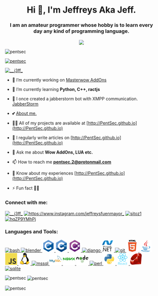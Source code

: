 <h1 align="center">Hi 👋, I'm Jeffreys Aka Jeff.</h1>
<h3 align="center">I am an amateur programmer whose hobby is to learn every day any kind of programming language.</h3>
<p align="center">
  <a href="https://discord.gg/YG8egbU5Ec" target="_blank">
    <img align="center" src="https://lanyard.cnrad.dev/api/284896471210393600" />
  </a>
</p>

<p align="left"> <img src="https://komarev.com/ghpvc/?username=pentsec&label=Profile%20views&color=0e75b6&style=flat" alt="pentsec" /> </p>

<p align="left"> <a href="https://github.com/ryo-ma/github-profile-trophy"><img src="https://github-profile-trophy.vercel.app/?username=pentsec" alt="pentsec" /></a> </p>

<p align="left"> <a href="https://twitter.com/__j3ff_" target="blank"><img src="https://img.shields.io/twitter/follow/__j3ff_?logo=twitter&style=for-the-badge" alt="__j3ff_" /></a> </p>

- 🔭 I’m currently working on [Masterwow AddOns](https://github.com/PentSec/MasterWow-AddOns)

- 🧠 I’m currently learning **Python, C++, ractjs**

- 🤖 I once created a jabberstorm bot with XMPP communication. [JabberStorm](https://github.com/PentSec/jabberstom)

- 💕 [About me.](http://PentSec.github.io)

- 👨‍💻 All of my projects are available at [http://PentSec.github.io](http://PentSec.github.io)

- 📝 I regularly write articles on [http://PentSec.github.io](http://PentSec.github.io)

- 💬 Ask me about **Wow AddOns, LUA etc.**

- 📫 How to reach me **pentsec.2@protonmail.com**

- 📄 Know about my experiences [http://PentSec.github.io](http://PentSec.github.io)

- ⚡ Fun fact **🧑‍🏫**

<h3 align="left">Connect with me:</h3>
<p align="left">
<a href="https://twitter.com/__j3ff_" target="blank"><img align="center" src="https://raw.githubusercontent.com/rahuldkjain/github-profile-readme-generator/master/src/images/icons/Social/twitter.svg" alt="__j3ff_" height="30" width="40" /></a>
<a href="https://instagram.com/https://www.instagram.com/jeffreysfuenmayor_" target="blank"><img align="center" src="https://raw.githubusercontent.com/rahuldkjain/github-profile-readme-generator/master/src/images/icons/Social/instagram.svg" alt="https://www.instagram.com/jeffreysfuenmayor_" height="30" width="40" /></a>
<a href="https://www.youtube.com/c/sitoz1" target="blank"><img align="center" src="https://raw.githubusercontent.com/rahuldkjain/github-profile-readme-generator/master/src/images/icons/Social/youtube.svg" alt="sitoz1" height="30" width="40" /></a>
<a href="https://discord.gg/hqZP9YMhPj" target="blank"><img align="center" src="https://raw.githubusercontent.com/rahuldkjain/github-profile-readme-generator/master/src/images/icons/Social/discord.svg" alt="hqZP9YMhPj" height="30" width="40" /></a>
</p>

<h3 align="left">Languages and Tools:</h3>
<p align="left"> <a href="https://www.gnu.org/software/bash/" target="_blank" rel="noreferrer"> <img src="https://www.vectorlogo.zone/logos/gnu_bash/gnu_bash-icon.svg" alt="bash" width="40" height="40"/> </a> <a href="https://www.blender.org/" target="_blank" rel="noreferrer"> <img src="https://download.blender.org/branding/community/blender_community_badge_white.svg" alt="blender" width="40" height="40"/> </a> <a href="https://www.cprogramming.com/" target="_blank" rel="noreferrer"> <img src="https://raw.githubusercontent.com/devicons/devicon/master/icons/c/c-original.svg" alt="c" width="40" height="40"/> </a> <a href="https://www.w3schools.com/cpp/" target="_blank" rel="noreferrer"> <img src="https://raw.githubusercontent.com/devicons/devicon/master/icons/cplusplus/cplusplus-original.svg" alt="cplusplus" width="40" height="40"/> </a> <a href="https://www.w3schools.com/cs/" target="_blank" rel="noreferrer"> <img src="https://raw.githubusercontent.com/devicons/devicon/master/icons/csharp/csharp-original.svg" alt="csharp" width="40" height="40"/> </a> <a href="https://www.djangoproject.com/" target="_blank" rel="noreferrer"> <img src="https://cdn.worldvectorlogo.com/logos/django.svg" alt="django" width="40" height="40"/> </a> <a href="https://dotnet.microsoft.com/" target="_blank" rel="noreferrer"> <img src="https://raw.githubusercontent.com/devicons/devicon/master/icons/dot-net/dot-net-original-wordmark.svg" alt="dotnet" width="40" height="40"/> </a> <a href="https://git-scm.com/" target="_blank" rel="noreferrer"> <img src="https://www.vectorlogo.zone/logos/git-scm/git-scm-icon.svg" alt="git" width="40" height="40"/> </a> <a href="https://www.w3.org/html/" target="_blank" rel="noreferrer"> <img src="https://raw.githubusercontent.com/devicons/devicon/master/icons/html5/html5-original-wordmark.svg" alt="html5" width="40" height="40"/> </a> <a href="https://www.java.com" target="_blank" rel="noreferrer"> <img src="https://raw.githubusercontent.com/devicons/devicon/master/icons/java/java-original.svg" alt="java" width="40" height="40"/> </a> <a href="https://developer.mozilla.org/en-US/docs/Web/JavaScript" target="_blank" rel="noreferrer"> <img src="https://raw.githubusercontent.com/devicons/devicon/master/icons/javascript/javascript-original.svg" alt="javascript" width="40" height="40"/> </a> <a href="https://www.linux.org/" target="_blank" rel="noreferrer"> <img src="https://raw.githubusercontent.com/devicons/devicon/master/icons/linux/linux-original.svg" alt="linux" width="40" height="40"/> </a> <a href="https://www.microsoft.com/en-us/sql-server" target="_blank" rel="noreferrer"> <img src="https://www.svgrepo.com/show/303229/microsoft-sql-server-logo.svg" alt="mssql" width="40" height="40"/> </a> <a href="https://www.mysql.com/" target="_blank" rel="noreferrer"> <img src="https://raw.githubusercontent.com/devicons/devicon/master/icons/mysql/mysql-original-wordmark.svg" alt="mysql" width="40" height="40"/> </a> <a href="https://www.nginx.com" target="_blank" rel="noreferrer"> <img src="https://raw.githubusercontent.com/devicons/devicon/master/icons/nginx/nginx-original.svg" alt="nginx" width="40" height="40"/> </a> <a href="https://nodejs.org" target="_blank" rel="noreferrer"> <img src="https://raw.githubusercontent.com/devicons/devicon/master/icons/nodejs/nodejs-original-wordmark.svg" alt="nodejs" width="40" height="40"/> </a> <a href="https://www.perl.org/" target="_blank" rel="noreferrer"> <img src="https://api.iconify.design/logos-perl.svg" alt="perl" width="40" height="40"/> </a> <a href="https://www.python.org" target="_blank" rel="noreferrer"> <img src="https://raw.githubusercontent.com/devicons/devicon/master/icons/python/python-original.svg" alt="python" width="40" height="40"/> </a> <a href="https://reactjs.org/" target="_blank" rel="noreferrer"> <img src="https://raw.githubusercontent.com/devicons/devicon/master/icons/react/react-original-wordmark.svg" alt="react" width="40" height="40"/> </a> <a href="https://www.ruby-lang.org/en/" target="_blank" rel="noreferrer"> <img src="https://raw.githubusercontent.com/devicons/devicon/master/icons/ruby/ruby-original.svg" alt="ruby" width="40" height="40"/> </a> <a href="https://www.sqlite.org/" target="_blank" rel="noreferrer"> <img src="https://www.vectorlogo.zone/logos/sqlite/sqlite-icon.svg" alt="sqlite" width="40" height="40"/> </a> </p>

<p><img align="left" src="https://github-readme-stats.vercel.app/api/top-langs?username=pentsec&show_icons=true&locale=en&layout=compact" alt="pentsec" /></p>

<p>&nbsp;<img align="center" src="https://github-readme-stats.vercel.app/api?username=pentsec&show_icons=true&locale=en" alt="pentsec" /></p>

<p><img align="center" src="https://github-readme-streak-stats.herokuapp.com/?user=pentsec&" alt="pentsec" /></p>
